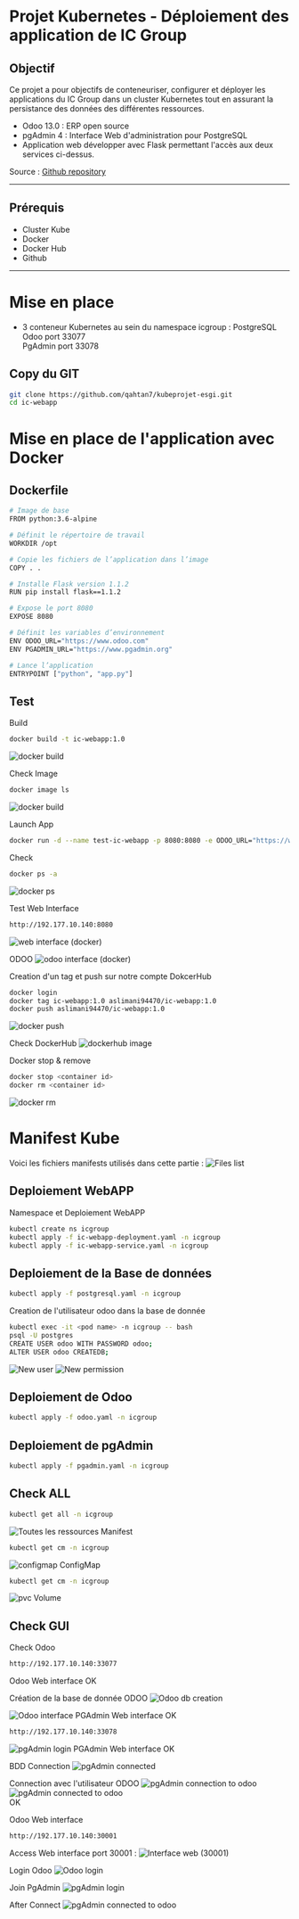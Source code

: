 # Projet Kubernetes - Déploiement des application de IC Group
 
## Objectif

Ce projet a pour objectifs de  conteneuriser, configurer et déployer les applications du IC Group dans un cluster Kubernetes tout en assurant la persistance des données des différentes ressources.  
- Odoo 13.0 : ERP open source  
- pgAdmin 4 : Interface Web d'administration pour PostgreSQL  
- Application web développer avec Flask permettant l'accès aux deux services ci-dessus.  
  
Source :  [Github repository](https://github.com/OlivierKouokam/mini-projet-5esgi)   

---
 
## Prérequis
 
- Cluster Kube
- Docker 
- Docker Hub
- Github 

 
---

# Mise en place

- 3 conteneur Kubernetes au sein du namespace icgroup : 
PostgreSQL
Odoo port 33077  
PgAdmin port 33078
  
## Copy du GIT
 
```bash
git clone https://github.com/qahtan7/kubeprojet-esgi.git
cd ic-webapp
```

# Mise en place de l'application avec Docker 

## Dockerfile

```bash
# Image de base
FROM python:3.6-alpine

# Définit le répertoire de travail
WORKDIR /opt

# Copie les fichiers de l’application dans l’image
COPY . .

# Installe Flask version 1.1.2
RUN pip install flask==1.1.2

# Expose le port 8080
EXPOSE 8080

# Définit les variables d’environnement
ENV ODOO_URL="https://www.odoo.com"
ENV PGADMIN_URL="https://www.pgadmin.org"

# Lance l’application
ENTRYPOINT ["python", "app.py"]
```

## Test 

Build 
```bash
docker build -t ic-webapp:1.0
```
![docker build](./images/)

Check Image
```bash
docker image ls
```
![docker build](./images/)

Launch App
```bash
docker run -d --name test-ic-webapp -p 8080:8080 -e ODOO_URL="https://www.odoo.com" -e PGADMIN_URL="https://www.pgmain.org" ic-webapp:1.0
```
Check
```bash
docker ps -a
```
![docker ps](./images/)

Test Web Interface

```bash
http://192.177.10.140:8080
```
![web interface (docker)](./images/)

ODOO
![odoo interface (docker)](./images/)

Creation d'un tag et push sur notre compte DokcerHub

```bash
docker login
docker tag ic-webapp:1.0 aslimani94470/ic-webapp:1.0
docker push aslimani94470/ic-webapp:1.0
```
![docker push](./images/)

Check DockerHub 
![dockerhub image](./images/)

Docker stop & remove 
```bash
docker stop <container id>
docker rm <container id>
```
![docker rm](./images/)

# Manifest Kube

Voici les fichiers manifests utilisés dans cette partie : 
![Files list](./images/)

## Deploiement WebAPP

Namespace et Deploiement WebAPP

```bash
kubectl create ns icgroup 
kubectl apply -f ic-webapp-deployment.yaml -n icgroup  
kubectl apply -f ic-webapp-service.yaml -n icgroup  
```
## Deploiement de la Base de données

```bash
kubectl apply -f postgresql.yaml -n icgroup  
```
Creation de l'utilisateur odoo dans la base de donnée 

```bash
kubectl exec -it <pod name> -n icgroup -- bash
psql -U postgres
CREATE USER odoo WITH PASSWORD odoo;  
ALTER USER odoo CREATEDB;
```
![New user](./images/)
![New permission](./images/)


## Deploiement de Odoo
```bash
kubectl apply -f odoo.yaml -n icgroup  
```
## Deploiement de pgAdmin
```bash
kubectl apply -f pgadmin.yaml -n icgroup  
```
## Check ALL

```bash
kubectl get all -n icgroup  
```
![Toutes les ressources](./images/) 
Manifest 

```bash
kubectl get cm -n icgroup  
```
![configmap](./images/) 
ConfigMap  

```bash
kubectl get cm -n icgroup  
```
![pvc](./images/) 
Volume

## Check GUI 

Check Odoo 

```bash
http://192.177.10.140:33077 
```
Odoo Web interface OK

Création de la base de donnée ODOO
![Odoo db creation](./images/) 

![Odoo interface](./images/) 
PGAdmin Web interface OK 

```bash
http://192.177.10.140:33078 
```
![pgAdmin login](./images/) 
PGAdmin Web interface OK

BDD Connection
![pgAdmin connected](./images/)

Connection avec l'utilisateur ODOO
![pgAdmin connection to odoo](./images/)  
![pgAdmin connected to odoo](./images/)  
OK

Odoo Web interface
```bash
http://192.177.10.140:30001  
```
Access Web interface port 30001 :
![Interface web (30001)](./images/)  

Login Odoo
![Odoo login](./images/)  


Join PgAdmin
![pgAdmin login](./images/)  

After Connect
![pgAdmin connected to odoo](./images/)  


